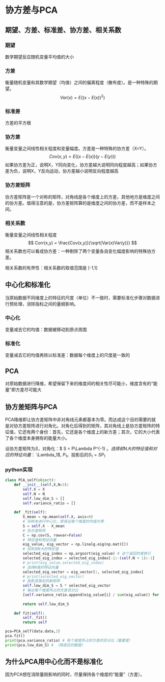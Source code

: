 # 协方差与PCA

## 期望、方差、标准差、协方差、相关系数

### 期望

数学期望反应随机变量平均值的大小

### 方差

衡量随机变量和其数学期望（均值）之间的偏离程度（散布度）。是一种特殊的期望。
$$
Var(x) = E((x-E(x))^2)
$$

### 标准差

方差的平方根

### 协方差

衡量变量之间线性相关程度和变量幅度。方差是一种特殊的协方差（X=Y）。
$$
Cov(x,y)=E((x-E(x))(y-E(y)))
$$
如果协方差为正，说明X，Y同向变化，协方差越大说明同向程度越高；如果协方差为负，说明X，Y反向运动，协方差越小说明反向程度越高

### 协方差矩阵

协方差矩阵是一个对称的矩阵，对角线是各个维度上的方差，其他地方是维度之间的协方差。值得注意的是，协方差矩阵算的是维度之间的协方差，而不是样本之间。

### 相关系数

衡量变量之间线性相关程度
$$
Corr(x,y) = \frac{Cov(x,y)}{\sqrt{Var(x)Var(y)}}
$$
相关系数也可以看成协方差：一种剔除了两个变量各自变化幅度影响的特殊协方差。

相关系数的有界性：相关系数的取值范围是 [-1,1]

## 中心化和标准化

当原始数据不同维度上的特征的尺度（单位）不一致时，需要标准化步骤对数据进行预处理，消除指标之间的量纲影响。

### 中心化

变量减去它的均值：数据被移动到原点周围

### 标准化

变量减去它的均值再除以标准差：数据每个维度上的尺度是一致的

## PCA

对原始数据进行降维，希望保留下来的维度间的相关性尽可能小，维度含有的“能量”即方差尽可能大

## 协方差矩阵与PCA

PCA降维即让协方差矩阵中非对角线元素都基本为零。而达成这个目的需要的就是对协方差矩阵进行对角化。对角化后得到的矩阵，其对角线上是协方差矩阵的特征值，它还有两个身份：首先，它还是各个维度上的新方差；其次，它的大小代表了各个维度本身拥有的能量大小。

设协方差矩阵为$S$，对角化：$ S = P\Lambda P^{-1} $。 选择前$N$大的特征值和对应的特征向量：$ \Lambda_1$, $P_1$。投影后的$S_1 = SP_1$

### python实现

```python
class PCA_self(object):
    def __init__(self,X,N=3):
        self.X = X
        self.N = N
        self.low_dim_S = []
        self.variance_ratio = []
        
    def _fit(self):
        X_mean = np.mean(self.X, axis=0)
        # 将样本进行中心化，即保证每个维度的均值为零
        S = self.X - X_mean
        # 协方差矩阵
        C = np.cov(S, rowvar=False)
        # 特征值和特征向量
        eig_value, eig_vector = np.linalg.eig(np.mat(C))
        # 找到前N大的特征值
        selected_eig_index = np.argsort(eig_value) # 这个返回的是索引
        selected_eig_index = selected_eig_index[-1:-(self.N + 1):-1]
        # print(eig_value,selected_eig_index)
        # 选择N维的特征向量
        selected_eig_vector = eig_vector[:, selected_eig_index]
        # print(selected_eig_vector)
        # 投影变换后的新矩阵
        self.low_dim_S = S * selected_eig_vector
        # 输出每个维度所占的方差百分比
        [self.variance_ratio.append(eig_value[i] / sum(eig_value)) for i in selected_eig_index]
        
        return self.low_dim_S
        
    def fit(self):
        self._fit()
        return self
```

```python
pca=PCA_self(data.data,2)
pca.fit()
print(pca.variance_ratio) # 各个维度所占的方差的百分比（重要度）
print(pca.low_dim_S) # （降度后的数据）
```

## 为什么PCA用中心化而不是标准化

因为PCA想在消除量刚影响的同时，尽量保持各个维度的“能量”（方差）。